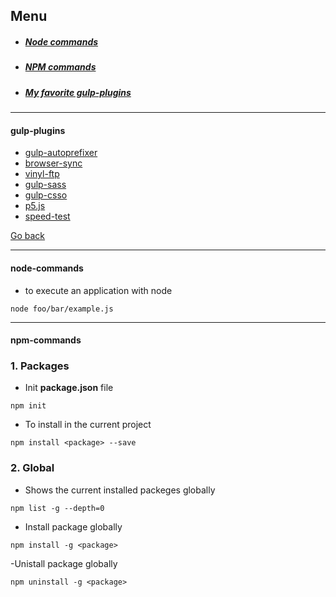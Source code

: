 ## Menu
* ##### [Node commands](#node-commands)
* ##### [NPM commands](#npm-commands)
* ##### [My favorite gulp-plugins](#gulp-plugins)

___

#### gulp-plugins
- [gulp-autoprefixer](https://www.npmjs.com/package/gulp-autoprefixer)
- [browser-sync](https://www.npmjs.com/package/browser-sync)
- [vinyl-ftp](https://www.npmjs.com/package/vinyl-ftp)
- [gulp-sass](https://www.npmjs.com/package/gulp-sass)
- [gulp-csso](https://www.npmjs.com/package/gulp-csso)
- [p5.js](https://www.npmjs.com/package/p5)
- [speed-test](https://www.npmjs.com/package/speed-test)

[Go back](readme.md#menu)

___

#### node-commands
- to execute an application with node
```node
node foo/bar/example.js
```

___

#### npm-commands

### 1. Packages
- Init **package.json** file
```node
npm init
```
- To install in the current project
```node
npm install <package> --save
```

### 2. Global
- Shows the current installed packeges globally
```node
npm list -g --depth=0
```
- Install package globally
```node
npm install -g <package>
```
-Unistall package globally
```node
npm uninstall -g <package>
```
